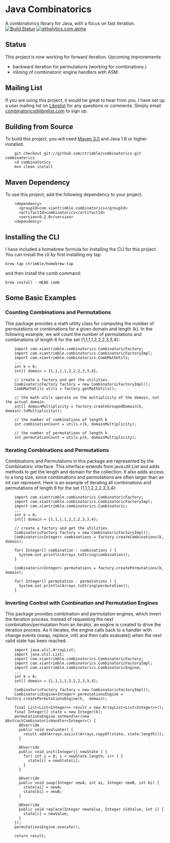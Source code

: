 # Java Combinatorics

  A combinatorics library for Java, with a focus on fast iteration.
  [![Build Status](https://secure.travis-ci.org/ctrimble/combinatorics.png?branch=master)](https://travis-ci.org/ctrimble/combinatorics)
  [![githalytics.com alpha](https://cruel-carlota.pagodabox.com/7c662a63fdd203d3ed95c0e01662fbf6 "githalytics.com")](http://githalytics.com/ctrimble/combinatorics)

## Status

  This project is now working for forward iteration.  Upcoming improvements:
  - backward iteration for permutations (working for combinations.)
  - inlining of combinatoric engine handlers with ASM.

## Mailing List

  If you are using this project, it would be great to hear from you.  I have set up a user mailing list on [Librelist](http://librelist.com/browser/combinatorics/)
  for any questions or comments.  Simply email combinatorics@librelist.com to sign up.

## Building from Source

  To build this project, you will need [Maven 3.0](http://maven.apache.org/) and Java 1.6 or higher installed.

        git checkout git://github.com/ctrimble/combinatorics.git combinatorics
        cd combinatorics
        mvn clean install

## Maven Dependency

  To use this project, add the following dependency to your project.

        <dependency>
          <groupId>com.xiantrimble.combinatorics</groupId>
          <artifactId>combinatorics</artifactId>
          <version>0.2.0</version>
        <dependency>
        
## Installing the CLI

  I have included a homebrew formula for installing the CLI for this project.  You can install the cli by
  first installing my tap:
  
    brew tap ctrimble/homebrew-tap
    
  and then install the comb command:
  
    brew install --HEAD comb
        
## Some Basic Examples

### Counting Combinations and Permutations

  This package provides a math utility class for computing the number of permutations or combinations
  for a given domain and length (k).  In the following example, we will count the number of
  permutations and combinations of length 6 for the set {1,1,1,1,2,2,2,3,3,4}:
  
        import com.xiantrimble.combinatorics.CombinatoricFactory;
        import com.xiantrimble.combinatorics.CombinatoricFactoryImpl;
        import com.xiantrimble.combinatorics.CombMathUtils;
        ...
        int k = 6;
        int[] domain = {1,1,1,1,2,2,2,3,3,4};

        // create a factory and get the utilities.
        CombinatoricFactory factory = new CombinatoricFactoryImpl();
        CombMathUtils utils = factory.getMathUtils();
        
        // the math utils operate on the multiplicity of the domain, not the actual domain.
        int[] domainMultiplicity = factory.createGroupedDomain(k, domain).toMultiplicity();
        
        // the number of combinations of length k
        int combinationCount = utils.c(k, domainMultiplicity);
        
        // the number of permutations of length k
        int permutationCount = utils.p(k, domainMultiplicity);

### Iterating Combinations and Permutations

  Combinations and Permutations in this package are represented by the Combinatoric interface.  This
  interface extends from java.util.List and adds methods to get the length and domain for the collection.
  It also adds access to a long size, since combinations and permutations are often larger than an int
  can represent.  Here is an example of iterating all combinations and permutations of length 6 for the
  set {1,1,1,2,2,2,3,3,4}:

        import com.xiantrimble.combinatorics.CombinatoricFactory;
        import com.xiantrimble.combinatorics.CombinatoricFactoryImpl;
        import com.xiantrimble.combinatorics.Combinatoric;
        ...
        int k = 6;
        int[] domain = {1,1,1,1,2,2,2,3,3,4};

        // create a factory and get the utilities.
        CombinatoricFactory factory = new CombinatoricFactoryImpl();
        Combinatoric<Integer> combinations = factory.createCombinations(k,  domain);

        for( Integer[] combination : combinations ) {
          System.out.println(Arrays.toString(combination));
        }
        
        Combinatoric<Integer> permutations = factory.createPermutations(k,  domain);

        for( Integer[] permutation : permutations ) {
          System.out.println(Arrays.toString(permutation));
        }
        
### Inverting Control with Combination and Permutation Engines

  This package provides combination and permutation engines, which invert the iteration process.  Instead
  of requesting the next combination/permutation from an iterator, an engine is created to drive the iteration
  process.  As it iterates, the engine calls back to a handler with change events (swap, replace, init) and then
  calls evaluate() when the next valid state has been reached.
        
        import java.util.ArrayList;
        import java.util.List;
        import com.xiantrimble.combinatorics.CombinatoricFactory;
        import com.xiantrimble.combinatorics.CombinatoricFactoryImpl;
        import com.xiantrimble.combinatorics.CombinatoricEngine;
        ...
        int k = 6;
        int[] domain = {1,1,1,1,2,2,2,3,3,4};
        
	    CombinatoricFactory factory = new CombinatoricFactoryImpl();
	    CombinatoricEngine<Integer> permutationsEngine = factory.createPermutationsEngine(k,  domain);
	    
	    final List<List<Integer>> result = new ArrayList<List<Integer>>();
	    final Integer[] state = new Integer[k];
	    permutationsEngine.setHandler(new AbstractCombinatoricHandler<Integer>() {
	      @Override
	      public void evaluate() {
	        result.add(Arrays.asList(Arrays.copyOf(state, state.length))); 
	      }
	
	      @Override
	      public void init(Integer[] newState ) {
	        for( int i = 0; i < newState.length; i++ ) {
	          state[i] = newState[i];
	        }
	      }
	
	      @Override
	      public void swap(Integer newA, int ai, Integer newB, int bi) {
	        state[ai] = newA;
	        state[bi] = newB;
	      }
	
	      @Override
	      public void replace(Integer newValue, Integer oldValue, int i) {
	        state[i] = newValue;
	      }
	    });
	    permutationsEngine.execute();
	
	    return result;
 
